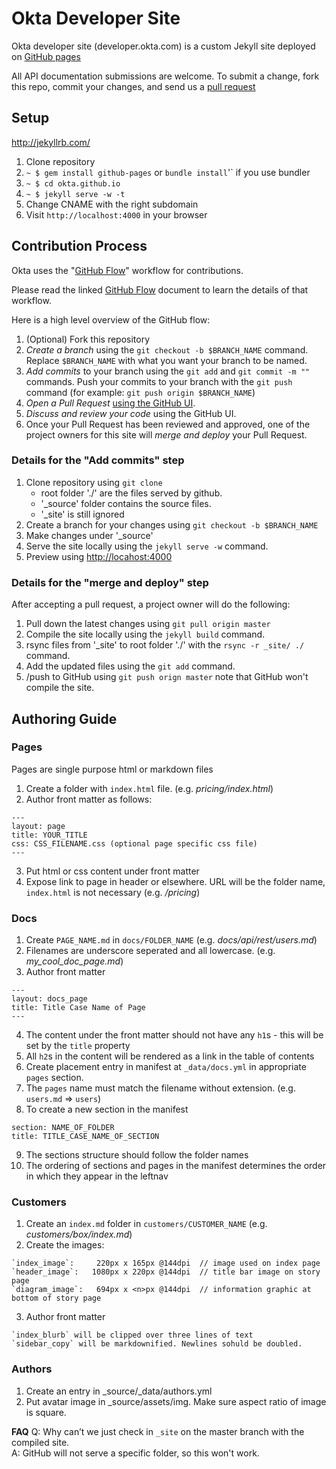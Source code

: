 
# Okta Developer Site

Okta developer site (developer.okta.com) is a custom Jekyll site deployed on [GitHub pages](https://pages.github.com/)

All API documentation submissions are welcome. To submit a change, fork this repo, commit your changes, and send us a [pull request](http://help.github.com/send-pull-requests/)


## Setup

http://jekyllrb.com/

1. Clone repository
2. `~ $ gem install github-pages` or `bundle install`'` if you use bundler
3. `~ $ cd okta.github.io`
4. `~ $ jekyll serve -w -t`
5. Change CNAME with the right subdomain
6. Visit `http://localhost:4000` in your browser

## Contribution Process

Okta uses the
"[GitHub Flow](https://guides.github.com/introduction/flow/)"
workflow for contributions.

Please read the linked
[GitHub Flow](https://guides.github.com/introduction/flow/)
document to learn the details of that workflow.

Here is a high level overview of the GitHub flow:

1.  (Optional) Fork this repository
2.  *Create a branch* using the `git checkout -b $BRANCH_NAME` command.
    Replace `$BRANCH_NAME` with what you want your branch to be named.
3.  *Add commits* to your branch using the `git add` and `git commit -m ""` commands.
    Push your commits to your branch with the `git push` command (for
    example: `git push origin $BRANCH_NAME`)
4.  *Open a Pull Request*
    [using the GitHub UI](https://help.github.com/articles/using-pull-requests/).
5.  *Discuss and review your code* using the GitHub UI.
6.  Once your Pull Request has been reviewed and approved, one of the
    project owners for this site will *merge and deploy* your Pull
    Request.

### Details for the "Add commits" step

1. Clone repository using `git clone`
    * root folder './' are the files served by github.
    * '_source' folder contains the source files.
    * '_site' is still ignored
2. Create a branch for your changes using `git checkout -b $BRANCH_NAME`
3. Make changes under '_source'
4. Serve the site locally using the `jekyll serve -w` command.
5. Preview using <http://locahost:4000>

### Details for the "merge and deploy" step

After accepting a pull request, a project owner will do the following:

1. Pull down the latest changes using `git pull origin master`
2. Compile the site locally using the `jekyll build` command.
3. rsync files from '_site' to root folder './' with the `rsync -r _site/ ./` command.
4. Add the updated files using the `git add` command.
5. /push to GitHub using `git push orign master` note that GitHub won't compile the site.


## Authoring Guide

### Pages

Pages are single purpose html or markdown files

1. Create a folder with `index.html` file. (e.g. *pricing/index.html*)
2. Author front matter as follows:

 ```
---
layout: page
title: YOUR_TITLE
css: CSS_FILENAME.css (optional page specific css file)
---
```
3. Put html or css content under front matter
4. Expose link to page in header or elsewhere. URL will be the folder
   name, `index.html` is not necessary (e.g. */pricing*)

### Docs

1.  Create `PAGE_NAME.md` in `docs/FOLDER_NAME` (e.g. *docs/api/rest/users.md*)
2.  Filenames are underscore seperated and all lowercase. (e.g. *my_cool_doc_page.md*)
3.  Author front matter

 ```
---
layout: docs_page
title: Title Case Name of Page
---
```
4.  The content under the front matter should not have any `h1`s -
    this will be set by the `title` property
5.  All `h2`s in the content will be rendered as a link in the table
    of contents
6.  Create placement entry in manifest at `_data/docs.yml` in
    appropriate `pages` section.
7.  The `pages` name must match the filename without extension. (e.g. `users.md` => `users`)
8.  To create a new section in the manifest

 ```
section: NAME_OF_FOLDER
title: TITLE_CASE_NAME_OF_SECTION
```
9.  The sections structure should follow the folder names
10. The ordering of sections and pages in the manifest determines the order in
    which they appear in the leftnav

### Customers

1.  Create an `index.md` folder in `customers/CUSTOMER_NAME` (e.g. *customers/box/index.md*)
2.  Create the images:

```
`index_image`:     220px x 165px @144dpi  // image used on index page
`header_image`:   1080px x 220px @144dpi  // title bar image on story page
`diagram_image`:   694px x <n>px @144dpi  // information graphic at bottom of story page
```
3.  Author front matter

 ```
`index_blurb` will be clipped over three lines of text
`sidebar_copy` will be markdownified. Newlines sohuld be doubled.
```

### Authors

1.  Create an entry in _source/_data/authors.yml
2.  Put avatar image in _source/assets/img. Make sure aspect ratio of image is square.


**FAQ**
Q: Why can’t we just check in `_site` on the master branch with the compiled site.  
A: GitHub will not serve a specific folder, so this won't work.

